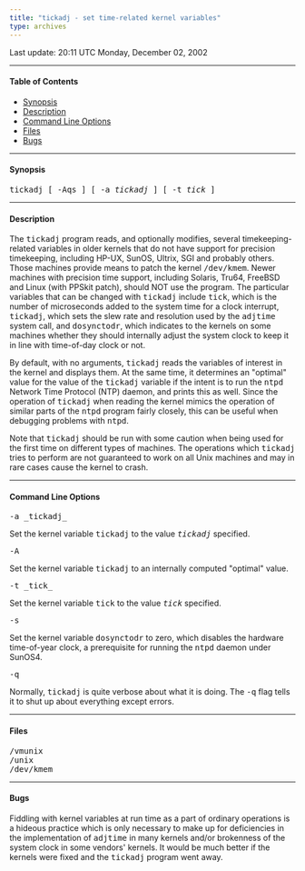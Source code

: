 ```yaml
---
title: "tickadj - set time-related kernel variables"
type: archives
---
```


Last update: 20:11 UTC Monday, December 02, 2002

* * *

#### Table of Contents

*   [Synopsis](/archives/4.2.0/tickadj/#synopsis)
*   [Description](/archives/4.2.0/tickadj/#description)
*   [Command Line Options](/archives/4.2.0/tickadj/#command-line-options)
*   [Files](/archives/4.2.0/tickadj/#files)
*   [Bugs](/archives/4.2.0/tickadj/#bugs)

* * *

#### Synopsis

<tt>tickadj [ -Aqs ] [ -a _tickadj_ ] [ -t _tick_ ]</tt>

* * *

#### Description

The <tt>tickadj</tt> program reads, and optionally modifies, several timekeeping-related variables in older kernels that do not have support for precision timekeeping, including HP-UX, SunOS, Ultrix, SGI and probably others. Those machines provide means to patch the kernel <tt>/dev/kmem</tt>. Newer machines with precision time support, including Solaris, Tru64, FreeBSD and Linux (with PPSkit patch), should NOT use the program. The particular variables that can be changed with <tt>tickadj</tt> include <tt>tick</tt>, which is the number of microseconds added to the system time for a clock interrupt, <tt>tickadj</tt>, which sets the slew rate and resolution used by the <tt>adjtime</tt> system call, and <tt>dosynctodr</tt>, which indicates to the kernels on some machines whether they should internally adjust the system clock to keep it in line with time-of-day clock or not.

By default, with no arguments, <tt>tickadj</tt> reads the variables of interest in the kernel and displays them. At the same time, it determines an "optimal" value for the value of the <tt>tickadj</tt> variable if the intent is to run the <tt>ntpd</tt> Network Time Protocol (NTP) daemon, and prints this as well. Since the operation of <tt>tickadj</tt> when reading the kernel mimics the operation of similar parts of the <tt>ntpd</tt> program fairly closely, this can be useful when debugging problems with <tt>ntpd</tt>.

Note that <tt>tickadj</tt> should be run with some caution when being used for the first time on different types of machines. The operations which <tt>tickadj</tt> tries to perform are not guaranteed to work on all Unix machines and may in rare cases cause the kernel to crash.

* * *

#### Command Line Options

<dt><tt>-a _tickadj_</tt></dt>

Set the kernel variable <tt>tickadj</tt> to the value _<tt>tickadj</tt>_ specified.

<dt><tt>-A</tt></dt>

Set the kernel variable <tt>tickadj</tt> to an internally computed "optimal" value.

<dt><tt>-t _tick_</tt></dt>

Set the kernel variable <tt>tick</tt> to the value _<tt>tick</tt>_ specified.

<dt><tt>-s</tt></dt>

Set the kernel variable <tt>dosynctodr</tt> to zero, which disables the hardware time-of-year clock, a prerequisite for running the <tt>ntpd</tt> daemon under SunOS4.

<dt><tt>-q</tt></dt>

Normally, <tt>tickadj</tt> is quite verbose about what it is doing. The <tt>-q</tt> flag tells it to shut up about everything except errors.

* * *

#### Files

<tt>/vmunix  
/unix  
/dev/kmem  
</tt>

* * *

#### Bugs

Fiddling with kernel variables at run time as a part of ordinary operations is a hideous practice which is only necessary to make up for deficiencies in the implementation of <tt>adjtime</tt> in many kernels and/or brokenness of the system clock in some vendors' kernels. It would be much better if the kernels were fixed and the <tt>tickadj</tt> program went away.